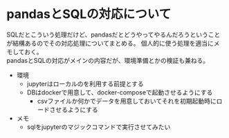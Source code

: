 # pandasとSQLの対応について
SQLだとこういう処理だけど、pandasだとどうやってやるんだろうということが結構あるのでその対応処理についてまとめる。
個人的に使う処理を適当にメモしておく。  
pandasとSQLの対応がメインの内容だが、環境準備とかの検証も兼ねる。

* 環境
  * jupyterはローカルのを利用する前提とする
  * DBはdockerで用意して、docker-composeで起動させるようにする
    * csvファイルか何かでデータを用意しておいてそれを初期起動時にロードさせるようにする
* メモ
  * sqlをjupyterのマジックコマンドで実行させてみたい

